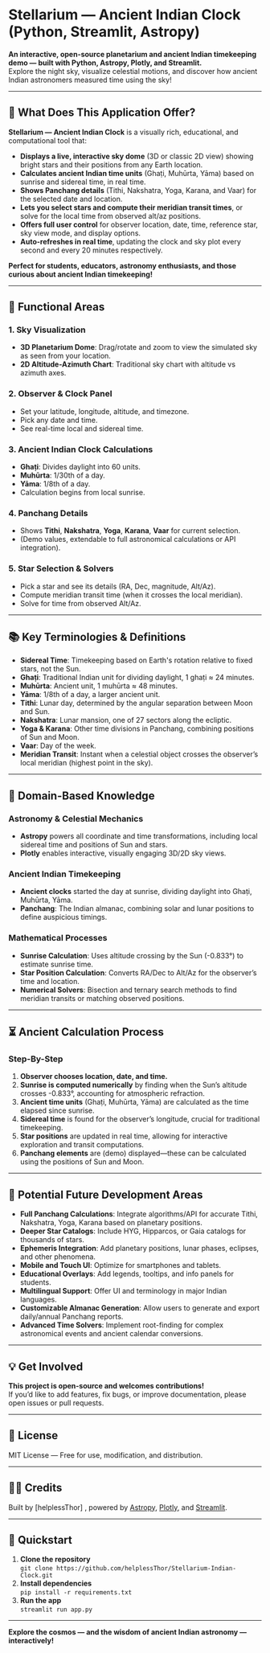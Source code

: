 # Stellarium — Ancient Indian Clock (Python, Streamlit, Astropy)

**An interactive, open-source planetarium and ancient Indian timekeeping demo — built with Python, Astropy, Plotly, and Streamlit.**  
Explore the night sky, visualize celestial motions, and discover how ancient Indian astronomers measured time using the sky!

---

## 🌌 What Does This Application Offer?

**Stellarium — Ancient Indian Clock** is a visually rich, educational, and computational tool that:

- **Displays a live, interactive sky dome** (3D or classic 2D view) showing bright stars and their positions from any Earth location.
- **Calculates ancient Indian time units** (Ghaṭi, Muhūrta, Yāma) based on sunrise and sidereal time, in real time.
- **Shows Panchang details** (Tithi, Nakshatra, Yoga, Karana, and Vaar) for the selected date and location.
- **Lets you select stars and compute their meridian transit times**, or solve for the local time from observed alt/az positions.
- **Offers full user control** for observer location, date, time, reference star, sky view mode, and display options.
- **Auto-refreshes in real time**, updating the clock and sky plot every second and every 20 minutes respectively.

**Perfect for students, educators, astronomy enthusiasts, and those curious about ancient Indian timekeeping!**

---

## 🧭 Functional Areas

### 1. Sky Visualization
- **3D Planetarium Dome**: Drag/rotate and zoom to view the simulated sky as seen from your location.
- **2D Altitude-Azimuth Chart**: Traditional sky chart with altitude vs azimuth axes.

### 2. Observer & Clock Panel
- Set your latitude, longitude, altitude, and timezone.
- Pick any date and time.
- See real-time local and sidereal time.

### 3. Ancient Indian Clock Calculations
- **Ghaṭi**: Divides daylight into 60 units.
- **Muhūrta**: 1/30th of a day.
- **Yāma**: 1/8th of a day.
- Calculation begins from local sunrise.

### 4. Panchang Details
- Shows **Tithi**, **Nakshatra**, **Yoga**, **Karana**, **Vaar** for current selection.
- (Demo values, extendable to full astronomical calculations or API integration).

### 5. Star Selection & Solvers
- Pick a star and see its details (RA, Dec, magnitude, Alt/Az).
- Compute meridian transit time (when it crosses the local meridian).
- Solve for time from observed Alt/Az.

---

## 📚 Key Terminologies & Definitions

- **Sidereal Time**: Timekeeping based on Earth's rotation relative to fixed stars, not the Sun.
- **Ghaṭi**: Traditional Indian unit for dividing daylight, 1 ghaṭi ≈ 24 minutes.
- **Muhūrta**: Ancient unit, 1 muhūrta ≈ 48 minutes.
- **Yāma**: 1/8th of a day, a larger ancient unit.
- **Tithi**: Lunar day, determined by the angular separation between Moon and Sun.
- **Nakshatra**: Lunar mansion, one of 27 sectors along the ecliptic.
- **Yoga & Karana**: Other time divisions in Panchang, combining positions of Sun and Moon.
- **Vaar**: Day of the week.
- **Meridian Transit**: Instant when a celestial object crosses the observer’s local meridian (highest point in the sky).

---

## 🧠 Domain-Based Knowledge

### Astronomy & Celestial Mechanics

- **Astropy** powers all coordinate and time transformations, including local sidereal time and positions of Sun and stars.
- **Plotly** enables interactive, visually engaging 3D/2D sky views.

### Ancient Indian Timekeeping

- **Ancient clocks** started the day at sunrise, dividing daylight into Ghaṭi, Muhūrta, Yāma.
- **Panchang**: The Indian almanac, combining solar and lunar positions to define auspicious timings.

### Mathematical Processes

- **Sunrise Calculation**: Uses altitude crossing by the Sun (-0.833°) to estimate sunrise time.
- **Star Position Calculation**: Converts RA/Dec to Alt/Az for the observer’s time and location.
- **Numerical Solvers**: Bisection and ternary search methods to find meridian transits or matching observed positions.

---

## ⏳ Ancient Calculation Process

### Step-By-Step

1. **Observer chooses location, date, and time.**
2. **Sunrise is computed numerically** by finding when the Sun’s altitude crosses -0.833°, accounting for atmospheric refraction.
3. **Ancient time units** (Ghaṭi, Muhūrta, Yāma) are calculated as the time elapsed since sunrise.
4. **Sidereal time** is found for the observer’s longitude, crucial for traditional timekeeping.
5. **Star positions** are updated in real time, allowing for interactive exploration and transit computations.
6. **Panchang elements** are (demo) displayed—these can be calculated using the positions of Sun and Moon.

---

## 🚀 Potential Future Development Areas

- **Full Panchang Calculations**: Integrate algorithms/API for accurate Tithi, Nakshatra, Yoga, Karana based on planetary positions.
- **Deeper Star Catalogs**: Include HYG, Hipparcos, or Gaia catalogs for thousands of stars.
- **Ephemeris Integration**: Add planetary positions, lunar phases, eclipses, and other phenomena.
- **Mobile and Touch UI**: Optimize for smartphones and tablets.
- **Educational Overlays**: Add legends, tooltips, and info panels for students.
- **Multilingual Support**: Offer UI and terminology in major Indian languages.
- **Customizable Almanac Generation**: Allow users to generate and export daily/annual Panchang reports.
- **Advanced Time Solvers**: Implement root-finding for complex astronomical events and ancient calendar conversions.

---

## 💡 Get Involved

**This project is open-source and welcomes contributions!**  
If you’d like to add features, fix bugs, or improve documentation, please open issues or pull requests.

---

## 📝 License

MIT License — Free for use, modification, and distribution.

---

## 👨‍💻 Credits

Built by [helplessThor]  , powered by [Astropy](https://www.astropy.org/), [Plotly](https://plotly.com/), and [Streamlit](https://streamlit.io/).

---

## 📎 Quickstart

1. **Clone the repository**  
   `git clone https://github.com/helplessThor/Stellarium-Indian-Clock.git`
2. **Install dependencies**  
   `pip install -r requirements.txt`
3. **Run the app**  
   `streamlit run app.py`

---


**Explore the cosmos — and the wisdom of ancient Indian astronomy — interactively!**
